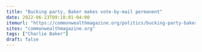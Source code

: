 ```yaml
---
title: "Bucking party, Baker makes vote-by-mail permanent"
date: 2022-06-23T09:18:01-04:00
itemurl: "https://commonwealthmagazine.org/politics/bucking-party-baker-makes-vote-by-mail-permanent/"
sites: "commonwealthmagazine.org"
tags: ["Charlie Baker"]
draft: false
---
```


